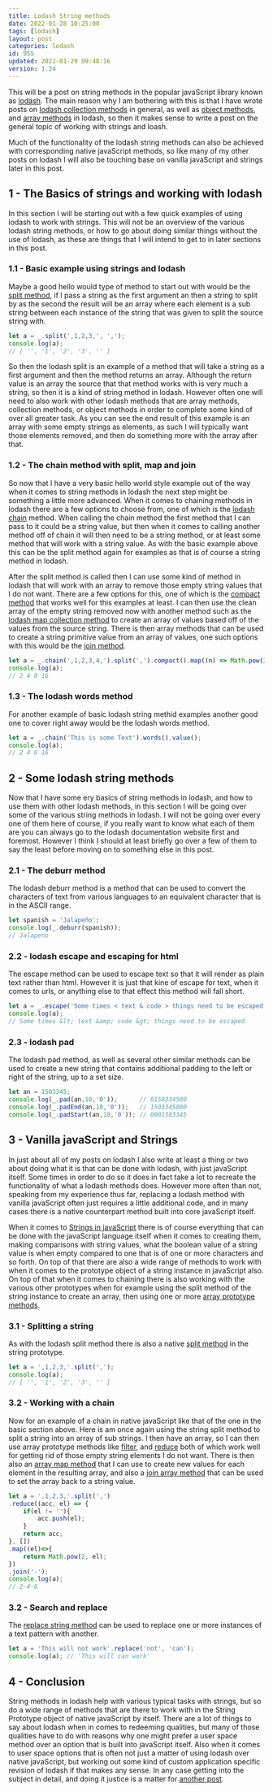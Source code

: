 ```yaml
---
title: Lodash String methods
date: 2022-01-28 10:25:00
tags: [lodash]
layout: post
categories: lodash
id: 955
updated: 2022-01-29 09:48:16
version: 1.24
---
```


This will be a post on string methods in the popular javaScript library known as [lodash](https://lodash.com/docs/4.17.15). The main reason why I am bothering with this is that I have wrote posts on [lodash collection methods](/2022/01/14/lodash_collection) in general, as well as [object methods](/2019/02/13/lodash_object/), and [array methods](/2019/02/14/lodash_array/) in lodash, so then it makes sense to write a post on the general topic of working with strings and loash.

Much of the functionality of the lodash string methods can also be achieved with corresponding native javaScript methods, so like many of my other posts on lodash I will also be touching base on vanilla javaScript and strings later in this post.

<!-- more -->

## 1 - The Basics of strings and working with lodash

In this section I will be starting out with a few quick examples of using lodash to work with strings. This will not be an overview of the various lodash string methods, or how to go about doing similar things without the use of lodash, as these are things that I will intend to get to in later sections in this post.

### 1.1 - Basic example using strings and lodash

Maybe a good hello would type of method to start out with would be the [split method](/2018/12/03/lodash_split/), if I pass a string as the first argument an then a string to split by as the second the result will be an array where each element is a sub string between each instance of the string that was given to split the source string with.

```js
let a = _.split(',1,2,3,', ',');
console.log(a);
// [ '', '1', '2', '3', '' ]
```

So then the lodash split is an example of a method that will take a string as a first argument and then the method returns an array. Although the return value is an array the source that that method works with is very much a string, so then it is a kind of string method in lodash. However often one will need to also work with other lodash methods that are array methods, collection methods, or object methods in order to complete some kind of over all greater task. As you can see the end result of this example is an array with some empty strings as elements, as such I will typically want those elements removed, and then do something more with the array after that.

### 1.2 - The chain method with split, map and join

So now that I have a very basic hello world style example out of the way when it comes to string methods in lodash the next step might be something a little more advanced. When it comes to chaining methods in lodash there are a few options to choose from, one of which is the [lodash chain](/2018/11/11/lodash_chain/) method. When calling the chain method the first method that I can pass to it could be a string value, but then when it comes to calling another method off of chain it will then need to be a string method, or at least some method that will work with a string value. As with the basic example above this can be the split method again for examples as that is of course a string method in lodash.

After the split method is called then I can use some kind of method in lodash that will work with an array to remove those empty string values that I do not want. There are a few options for this, one of which is the [compact method](/2018/08/09/lodash_compact/) that works well for this examples at least. I can then use the clean array of the empty string removed now with another method such as the [lodash map collection method](/2018/02/02/lodash_map/) to create an array of values based off of the values from the source string. There is then array methods that can be used to create a string primitive value from an array of values, one such options with this would be the [join method](/2018/08/11/lodash_join/).

```js
let a = _.chain(',1,2,3,4,').split(',').compact().map((n) => Math.pow(2, n) ).join(' ').value();
console.log(a);
// 2 4 8 16
```

### 1.3 - The lodash words method

For another example of basic lodash string methid examples another good one to cover right away would be the lodash words method.

```js
let a = _.chain('This is some Text').words().value();
console.log(a);
// 2 4 8 16
```

## 2 - Some lodash string methods

Now that I have some ery basics of string methods in lodash, and how to use them with other lodash methods, in this section I will be going over some of the various string methods in lodash. I will not be going over every one of them here of course, if you really want to know what each of them are you can always go to the lodash documentation website first and foremost. However I think I should at least briefly go over a few of them to say the least before moving on to something else in this post.

### 2.1 - The deburr method

The lodash deburr method is a method that can be used to convert the characters of text from various languages to an equivalent character that is in the ASCII range.

```js
let spanish = 'Jalapeño';
console.log(_.deburr(spanish));
// Jalapeno
```

### 2.2 - lodash escape and escaping for html

The escape method can be used to escape text so that it will render as plain text rather than html. However it is just that kine of escape for text, when it comes to urls, or anything else to that effect this method will fall short.

```js
let a = _.escape('Some times < text & code > things need to be escaped');
console.log(a);
// Some times &lt; text &amp; code &gt; things need to be escaped
```

### 2.3 - lodash pad

The lodash pad method, as well as several other similar methods can be used to create a new string that contains additional padding to the left or right of the string, up to a set size.

```js
let an = 1503345; 
console.log(_.pad(an,10,'0'));      // 0150334500
console.log(_.padEnd(an,10,'0'));   // 1503345000
console.log(_.padStart(an,10,'0')); // 0001503345
```

## 3 - Vanilla javaScript and Strings

In just about all of my posts on lodash I also write at least a thing or two about doing what it is that can be done with lodash, with just javaScript itself. Some times in order to do so it does in fact take a lot to recreate the functionality of what a lodash methods does. However more often than not, speaking from my experience thus far, replacing a lodash method with vanilla javaScript often just requires a little additional code, and in many cases there is a native counterpart method built into core javaScript itself.

When it comes to [Strings in javaScript](/2019/01/25/js-javascript-string/) there is of course everything that can be done with the javaScript language itself when it comes to creating them, making comparisons with string values, what the boolean value of a string value is when empty compared to one that is of one or more characters and so forth. On top of that there are also a wide range of methods to work with when it comes to the prototype object of a string instance in javaScript also. On top of that when it comes to chaining there is also working with the various other prototypes when for example using the split method of the string instance to create an array, then using one or more [array prototype methods](/2018/12/10/js-array/).

### 3.1 - Splitting a string

As with the lodash split method there is also a native [split method](/2021/07/14/js-string-split/) in the string prototype.

```js
let a = ',1,2,3,'.split(',');
console.log(a);
// [ '', '1', '2', '3', '' ]
```

### 3.2 - Working with a chain

Now for an example of a chain in native javaScript like that of the one in the basic section above. Here is am once again using the string split method to split a string into an array of sub strings. I then have an array, so I can then use array prototype methods like [filter](/2020/10/03/js-array-filter/), and [reduce](/2021/07/13/js-array-reduce/) both of which work well for getting rid of those empty string elements I do not want. There is then also an [array map method](/2020/06/16/js-array-map/) that I can use to create new values for each element in the resulting array, and also a [join array method](/2020/03/09/js-array-join/) that can be used to set the array back to a string value.

```js
let a = ',1,2,3,'.split(',')
.reduce((acc, el) => {
    if(el != ''){
        acc.push(el);
    }
    return acc;
}, [])
.map((el)=>{
    return Math.pow(2, el);
})
.join('-');
console.log(a);
// 2-4-8
```

### 3.2 - Search and replace

The [replace string method](/2019/04/08/js-string-replace/) can be used to replace one or more instances of a text pattern with another.

```js
let a = 'This will not work'.replace('not', 'can');
console.log(a); // 'This will can work'
```

## 4 - Conclusion

String methods in lodash help with various typical tasks with strings, but so do a wide range of methods that are there to work with in the String Prototype object of native javaScript by itself. There are a lot of things to say about lodash when in comes to redeeming qualities, but many of those qualities have to do with reasons why one might prefer a user space method over an option that is built into javaScript itself. Also when it comes to user space options that is often not just a matter of using lodash over native javaScript, but working out some kind of custom application specific revision of lodash if that makes any sense. In any case getting into the subject in detail, and doing it justice is a matter for [another post](/categories/lodash/).

